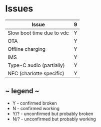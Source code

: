 # Issues
| Issue                            | 9 |
| -------------------------------- |:-:|
| Slow boot time due to vdc        | Y |
| OTA                              | Y |
| Offline charging                 | Y |
| IMS                              | Y |
| Type-C audio (partially)         | Y |
| NFC (charlotte specific)         | Y |

## ~ legend ~
* Y - confirmed broken
* N - confirmed working
* Y/? - unconfirmed but probably broken
* N/? - unconfirmed but probably working
